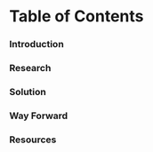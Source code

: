 # Table of Contents

### Introduction





### Research





### Solution





### Way Forward





### Resources



